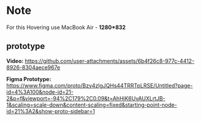 # Note
  For this Hovering use MacBook Air - **1280*832**

## prototype 

**Video:** https://github.com/user-attachments/assets/6b4f26c8-977c-4412-8926-8304aece967e

**Figma Prototype:** https://www.figma.com/proto/Bzy4zlgJQHs44TRRTpLRSE/Untitled?page-id=4%3A100&node-id=21-2&p=f&viewport=-94%2C179%2C0.09&t=AhHiK6UvAUXLrtJB-1&scaling=scale-down&content-scaling=fixed&starting-point-node-id=21%3A2&show-proto-sidebar=1
